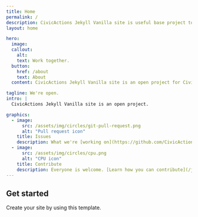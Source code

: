 ```yaml
---
title: Home
permalink: /
description: CivicActions Jekyll Vanilla site is useful base project to start your Jekyll site.
layout: home

hero:
  image: 
  callout:
    alt: 
    text: Work together.
  button:
    href: /about
    text: About
  content: CivicActions Jekyll Vanilla site is an open project for CivicActions team members and the community.

tagline: We're open.
intro: |
  CivicActions Jekyll Vanilla site is an open project.

graphics:
  - image:
      src: /assets/img/circles/git-pull-request.png
      alt: "Pull request icon"
    title: Issues
    description: What we're [working on](https://github.com/CivicActions/ca-jekyll-vanilla/issues).
  - image:
      src: /assets/img/circles/cpu.png
      alt: "CPU icon"
    title: Contribute
    description: Everyone is welcome. [Learn how you can contribute](/join) to CivicActions Jekyll Vanilla site.
---
```


## Get started

Create your site by using this template.

